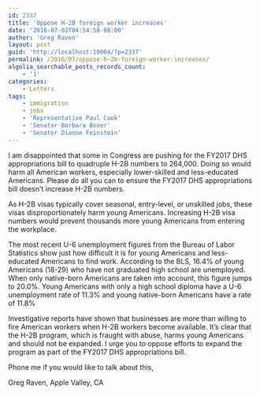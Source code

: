 ```yaml
---
id: 2337
title: 'Oppose H-2B foreign worker increases'
date: '2016-07-02T04:54:58-08:00'
author: 'Greg Raven'
layout: post
guid: 'http://localhost:10004/?p=2337'
permalink: /2016/07/oppose-h-2b-foreign-worker-increases/
algolia_searchable_posts_records_count:
    - '1'
categories:
    - Letters
tags:
    - immigration
    - jobs
    - 'Representative Paul Cook'
    - 'Senator Barbara Boxer'
    - 'Senator Dianne Feinstein'
---
```


I am disappointed that some in Congress are pushing for the FY2017 DHS appropriations bill to quadruple H-2B numbers to 264,000. Doing so would harm all American workers, especially lower-skilled and less-educated Americans. Please do all you can to ensure the FY2017 DHS appropriations bill doesn’t increase H-2B numbers.

As H-2B visas typically cover seasonal, entry-level, or unskilled jobs, these visas disproportionately harm young Americans. Increasing H-2B visa numbers would prevent thousands more young Americans from entering the workplace.

The most recent U-6 unemployment figures from the Bureau of Labor Statistics show just how difficult it is for young Americans and less-educated Americans to find work. According to the BLS, 16.4% of young Americans (18-29) who have not graduated high school are unemployed. When only native-born Americans are taken into account, this figure jumps to 20.0%. Young Americans with only a high school diploma have a U-6 unemployment rate of 11.3% and young native-born Americans have a rate of 11.8%

Investigative reports have shown that businesses are more than willing to fire American workers when H-2B workers become available. It’s clear that the H-2B program, which is fraught with abuse, harms young Americans and should not be expanded. I urge you to oppose efforts to expand the program as part of the FY2017 DHS appropriations bill.

Phone me if you would like to talk about this,

Greg Raven, Apple Valley, CA